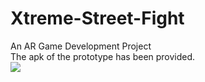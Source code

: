 # Xtreme-Street-Fight
An AR Game Development Project<br>
The apk of the prototype has been provided.<br>
<img src=“./XSF.png”>

